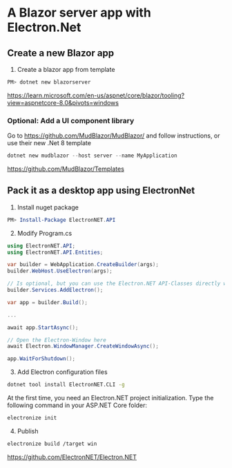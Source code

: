 # A Blazor server app with Electron.Net


## Create a new Blazor app

1. Create a blazor app from template
```ps1
PM> dotnet new blazorserver
```

https://learn.microsoft.com/en-us/aspnet/core/blazor/tooling?view=aspnetcore-8.0&pivots=windows


### Optional: Add a UI component library

Go to https://github.com/MudBlazor/MudBlazor/ and follow instructions, or use their new .Net 8 template 

```ps1
dotnet new mudblazor --host server --name MyApplication
```


https://github.com/MudBlazor/Templates

## Pack it as a desktop app using ElectronNet

1. Install nuget package
```ps1
PM> Install-Package ElectronNET.API
```

2. Modify Program.cs

```csharp	
using ElectronNET.API;
using ElectronNET.API.Entities;

var builder = WebApplication.CreateBuilder(args);
builder.WebHost.UseElectron(args);

// Is optional, but you can use the Electron.NET API-Classes directly with DI (relevant if you wont more encoupled code)
builder.Services.AddElectron();

var app = builder.Build();

...

await app.StartAsync();

// Open the Electron-Window here
await Electron.WindowManager.CreateWindowAsync();

app.WaitForShutdown();
```

3. Add Electron configuration files

```sh
dotnet tool install ElectronNET.CLI -g
```

At the first time, you need an Electron.NET project initialization. Type the following command in your ASP.NET Core folder:

```sh
electronize init
```


4. Publish

```sh
electronize build /target win
```


https://github.com/ElectronNET/Electron.NET